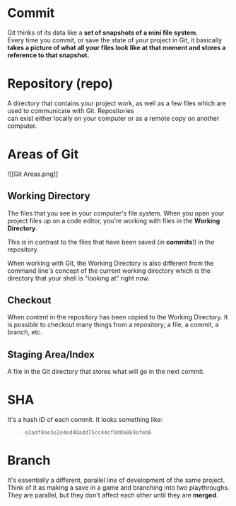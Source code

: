 # Commit 
Git thinks of its data like a **set of snapshots of a mini file system**.  
Every time you commit, or save the state of your project in Git, it basically **takes a picture of what all your files look like at that moment and stores a reference to that snapshot.**

# Repository (repo)
A directory that contains your project work, as well as a few files which are used to communicate with Git. Repositories  
can exist either locally on your computer or as a remote copy on another computer.

# Areas of Git
![[Git Areas.png]]

## Working Directory
The files that you see in your computer's file system. When you open your project files up on a code editor, you're working with files in the **Working Directory**.

This is in contrast to the files that have been saved (in **commits**!) in the repository.

When working with Git, the Working Directory is also different from the command line's concept of the current working directory which is the directory that your shell is "looking at" right now.

## Checkout
When content in the repository has been copied to the Working Directory. It is possible to checkout many things from a repository; a file, a commit, a branch, etc.

## Staging Area/Index
A file in the Git directory that stores what will go in the next commit.

# SHA
It's a hash ID of each commit. It looks something like:
>`e2adf8ae3e2e4ed40add75cc44cf9d0a869afeb6`

# Branch
It's essentially a different, parallel line of development of the same project. Think of it as making a save in a game and branching into two playthroughs. They are parallel, but they don't affect each other until they are **merged**.

